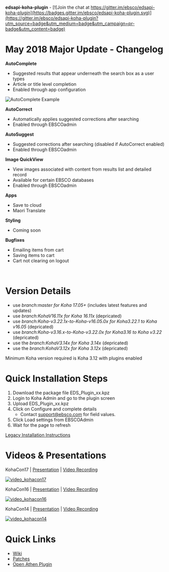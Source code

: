 
**edsapi-koha-plugin** - [![Join the chat at https://gitter.im/ebsco/edsapi-koha-plugin](https://badges.gitter.im/ebsco/edsapi-koha-plugin.svg)](https://gitter.im/ebsco/edsapi-koha-plugin?utm_source=badge&utm_medium=badge&utm_campaign=pr-badge&utm_content=badge)

# May 2018 Major Update - Changelog

**AutoComplete**
 - Suggested results that appear underneath the search box as a user types
 - Article or title level completion
 - Enabled through app configuration

![AutoComplete Example](https://media.giphy.com/media/1UVBdpefGBobBzWPpN/giphy.gif)

**AutoCorrect**

 - Automatically applies suggested corrections after searching
 - Enabled through EBSCOadmin


**AutoSuggest**

 - Suggested corrections after searching (disabled if AutoCorrect enabled)
 - Enabled through EBSCOadmin

**Image QuickView**

 - View images associated with content from results list and detailed record
 - Available for certain EBSCO databases
 - Enabled through EBSCOadmin

**Apps**

 - Save to cloud
 - Maori Translate

**Styling**

 - Coming soon

**Bugfixes**

 - Emailing items from cart
 - Saving items to cart
 - Cart not clearing on logout

<br>

# Version Details
- use *branch:master for Koha 17.05+* (includes latest features and
   updates)
- use *branch:KohaV16.11x for Koha 16.11x* (depricated)
- use *branch:Koha-v3.22.1x-to-Koha-v16.05.0x for Koha3.22.1 to Koha v16.05*
   (depricated)
- use *branch:Koha-v3.16.x-to-Koha-v3.22.0x for Koha3.16 to
   Koha v3.22* (depricated)
- use the *branch:KohaV3.14x for Koha 3.14x*
   (depricated)
- use the *branch:KohaV3.12x for Koha 3.12x* (depricated)

Minimum Koha version required is Koha 3.12 with plugins enabled
<br>

# Quick Installation Steps
 1. Download the package file EDS_Plugin_xx.kpz
 2. Login to Koha Admin and go to the plugin screen
 3. Upload EDS_Plugin_xx.kpz
 4. Click on Configure and complete details
	- Contact support@ebsco.com for field values.
 5. Click Load settings from EBSCOAdmin
 6. Wait for the page to refresh
 
 [Legacy Installation Instructions](https://github.com/ebsco/edsapi-koha-plugin/wiki)
<br>

# Videos & Presentations
KohaCon17 | [Presentation](https://github.com/ebsco/edsapi-koha-plugin/blob/master/Xtras-help/kohacon/KonaCon17.pdf) | [Video Recording](https://www.youtube.com/watch?v=38xb_ysctfQ)

[![video_kohacon17](https://i.ytimg.com/vi/38xb_ysctfQ/hqdefault.jpg?sqp=-oaymwEWCMQBEG5IWvKriqkDCQgBFQAAiEIYAQ==&rs=AOn4CLDiwKmM0GFbSM3gWRXOHDlYgIrPxQ)](https://www.youtube.com/watch?v=38xb_ysctfQ)

KohaCon16 | [Presentation](https://github.com/ebsco/edsapi-koha-plugin/blob/master/Xtras-help/kohacon/KohaCon16.pdf) | [Video Recording](http://www.livemedia.com/video/236823)

[![video_kohacon16](https://i.ytimg.com/vi/wXJcnaM1m64/hqdefault.jpg?sqp=-oaymwEWCMQBEG5IWvKriqkDCQgBFQAAiEIYAQ==&rs=AOn4CLCL_QAX9A0wpp_VFeKwyxqKN9b4sg)](http://www.livemedia.com/video/236823)

KohaCon14 | [Presentation](https://github.com/ebsco/edsapi-koha-plugin/blob/master/Xtras-help/kohacon/KohaCon14.pdf) | [Video Recording](https://www.youtube.com/watch?v=cw0Aq4cPick)

[![video_kohacon14](https://i.ytimg.com/vi/cw0Aq4cPick/hqdefault.jpg?sqp=-oaymwEWCKgBEF5IWvKriqkDCQgBFQAAiEIYAQ==&rs=AOn4CLBHfYzKnVARdh1OuZgtU-nIH1JqPw)](https://www.youtube.com/watch?v=cw0Aq4cPick)
<br>
# Quick Links
- [Wiki](https://github.com/ebsco/edsapi-koha-plugin/wiki/001.-Home)
- [Patches](https://github.com/ebsco/edsapi-koha-plugin/wiki/Patches)
- [Open Athen Plugin](https://github.com/ebsco/openathens-koha-plugin)